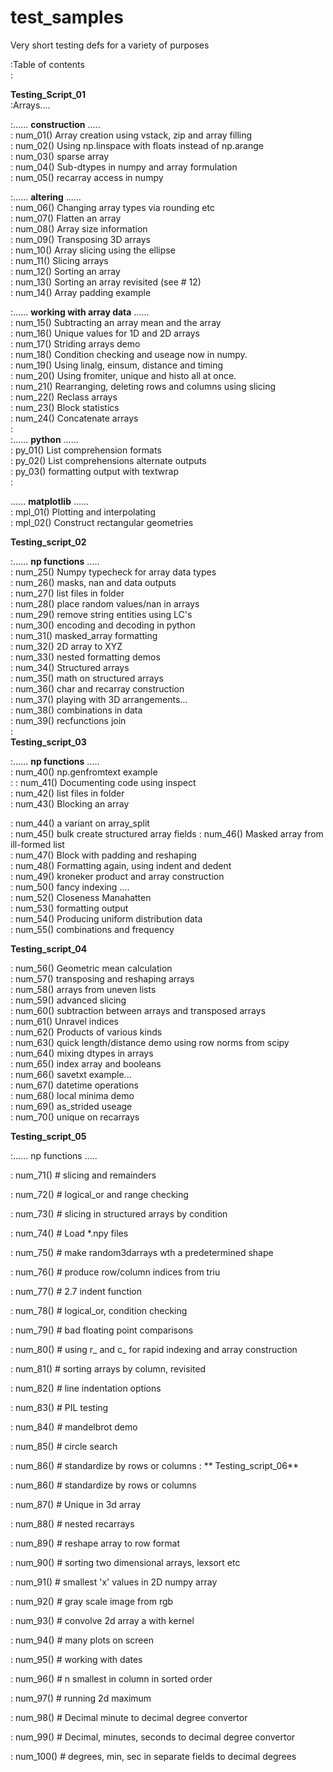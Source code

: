 # test_samples
Very short testing defs for a variety of purposes

:Table of contents  
:  
  
**Testing_Script_01**  
:Arrays....  
  
:......  **construction** .....  
:    num_01()  Array creation using vstack, zip and array filling  
:    num_02()  Using np.linspace with floats instead of np.arange  
:    num_03()  sparse array  
:    num_04()  Sub-dtypes in numpy and array formulation  
:    num_05()  recarray access in numpy  
  
:......  **altering** ......  
:    num_06()  Changing array types via rounding etc  
:    num_07()  Flatten an array  
:    num_08()  Array size information  
:    num_09()  Transposing 3D arrays  
:    num_10()  Array slicing using the ellipse  
:    num_11()  Slicing arrays  
:    num_12()  Sorting an array  
:    num_13()  Sorting an array revisited (see # 12)  
:    num_14()  Array padding example  
  
:......  **working with array data** ......  
:    num_15()  Subtracting an array mean and the array  
:    num_16()  Unique values for 1D and 2D arrays  
:    num_17()  Striding arrays demo  
:    num_18()  Condition checking and useage now in numpy.  
:    num_19()  Using linalg, einsum, distance and timing  
:    num_20()  Using fromiter, unique and histo all at once.  
:    num_21()  Rearranging, deleting rows and columns using slicing  
:    num_22()  Reclass arrays  
:    num_23()  Block statistics  
:    num_24()  Concatenate arrays  
:  
:...... **python** ......  
:    py_01()   List comprehension formats  
:    py_02()   List comprehensions alternate outputs  
:    py_03()   formatting output with textwrap  
:  

...... **matplotlib** ......  
:    mpl_01()  Plotting and interpolating  
:    mpl_02()  Construct rectangular geometries  
  
  **Testing_script_02**  

:...... **np functions** .....  
:    num_25()  Numpy typecheck for array data types  
:    num_26()  masks, nan and data outputs  
:    num_27()  list files in folder  
:    num_28()  place random values/nan in arrays  
:    num_29()  remove string entities using LC's  
:    num_30()  encoding and decoding in python  
:    num_31()  masked_array formatting  
:    num_32()  2D array to XYZ  
:    num_33()  nested formatting demos  
:    num_34()  Structured arrays  
:    num_35()  math on structured arrays  
:    num_36()  char and recarray construction  
:    num_37()  playing with 3D arrangements...  
:    num_38()  combinations in data  
:    num_39()  recfunctions join  
:  
  **Testing_script_03**  

  
:...... **np functions** .....  
:    num_40()  np.genfromtext example  
:
:    num_41()  Documenting code using inspect  
:    num_42()  list files in folder  
\:    num_43()  Blocking an array   

:    num_44()  a variant on array_split  
:    num_45()  bulk create structured array fields  :    num_46()  Masked array from ill-formed list  
:    num_47()  Block with padding and reshaping  
:    num_48()  Formatting again, using indent and dedent  
:    num_49()  kroneker product and array construction  
:    num_50()  fancy indexing ....  
:    num_52()  Closeness Manahatten  
:    num_53()  formatting output  
:    num_54()  Producing uniform distribution data  
:    num_55()  combinations and frequency  
  
**Testing_script_04**  
  
:    num_56()  Geometric mean calculation  
:    num_57()  transposing and reshaping arrays  
:    num_58()  arrays from uneven lists  
:    num_59()  advanced slicing  
:    num_60()  subtraction between arrays and transposed arrays  
:    num_61()  Unravel indices  
:    num_62()  Products of various kinds  
:    num_63()  quick length/distance demo using row norms from scipy  
:    num_64()  mixing dtypes in arrays  
:    num_65()  index array and booleans  
:    num_66()  savetxt example...  
:    num_67()  datetime operations  
:    num_68()  local minima demo  
:    num_69()  as_strided useage  
:    num_70()  unique on recarrays  
  
**Testing_script_05**
  
:...... np functions .....

:    num_71()  # slicing and remainders

:    num_72()  # logical_or and range checking


:    num_73()  # slicing in structured arrays by condition

:    num_74()  # Load *.npy files

:    num_75()  # make random3darrays wth a predetermined shape

:    num_76()  # produce row/column indices from triu

:    num_77()  # 2.7 indent function

:    num_78()  # logical_or, condition checking

:    num_79()  # bad floating point comparisons

:    num_80()  # using r_ and c_ for rapid indexing and array construction

:    num_81()  # sorting arrays by column, revisited

:    num_82()  # line indentation options

:    num_83()  # PIL testing

:    num_84()  # mandelbrot demo

:    num_85()  # circle search

:    num_86()  # standardize by rows or columns
:
** Testing_script_06**

:    num_86()  # standardize by rows or columns

:    num_87()  # Unique in 3d array

:    num_88()  # nested recarrays

:    num_89()  # reshape array to row format

:    num_90()  # sorting two dimensional arrays, lexsort etc

:    num_91()  # smallest 'x' values in 2D numpy array

:    num_92()  # gray scale image from rgb

:    num_93()  # convolve 2d array a with kernel

:    num_94()  # many plots on screen

:    num_95()  # working with dates

:    num_96()  # n smallest in column in sorted order

:    num_97()  # running 2d maximum

:    num_98()  # Decimal minute to decimal degree convertor

:    num_99()  # Decimal, minutes, seconds to decimal degree convertor

:    num_100()  # degrees, min, sec in separate fields to decimal degrees
